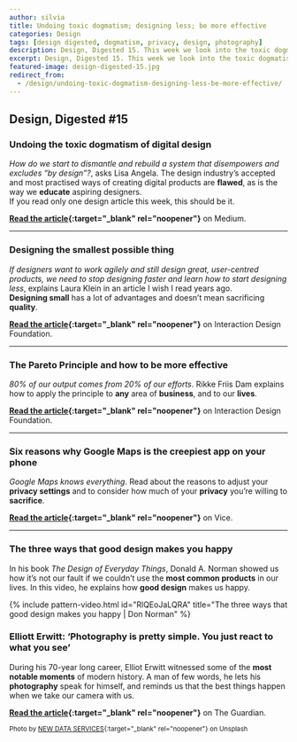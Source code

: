 ```yaml
---
author: silvia
title: Undoing toxic dogmatism; designing less; be more effective
categories: Design
tags: [design digested, dogmatism, privacy, design, photography]
description: Design, Digested 15. This week we look into the toxic dogmatism of digital design, how to design less, how to be more effective and more.
excerpt: Design, Digested 15. This week we look into the toxic dogmatism of digital design, how to design less, how to be more effective and more.
featured-image: design-digested-15.jpg
redirect_from:
  - /design/undoing-toxic-dogmatism-designing-less-be-more-effective/
---
```

## Design, Digested #15

### Undoing the toxic dogmatism of digital design

_How do we start to dismantle and rebuild a system that disempowers and excludes “by design”?_, asks Lisa Angela. The design industry’s accepted and most practised ways of creating digital products are **flawed**, as is the way we **educate** aspiring designers.  
If you read only one design article this week, this should be it.

**[Read the article](https://lisa-angela-fftv.medium.com/undoing-the-toxic-dogmatism-of-digital-design-4bda8c4a4eba){:target="_blank" rel="noopener"}** on Medium.

---

### Designing the smallest possible thing

_If designers want to work agilely and still design great, user-centred products, we need to stop designing faster and learn how to start designing less_, explains Laura Klein in an article I wish I read years ago.  
**Designing small** has a lot of advantages and doesn’t mean sacrificing **quality**.

**[Read the article](https://www.interaction-design.org/literature/article/designing-the-smallest-possible-thing){:target="_blank" rel="noopener"}** on Interaction Design Foundation.

---

### The Pareto Principle and how to be more effective

_80% of our output comes from 20% of our efforts_. Rikke Friis Dam explains how to apply the principle to **any** area of **business**, and to our **lives**.

**[Read the article](https://www.interaction-design.org/literature/article/the-pareto-principle-and-how-to-be-more-effective){:target="_blank" rel="noopener"}** on Interaction Design Foundation.

---

### Six reasons why Google Maps is the creepiest app on your phone

_Google Maps knows everything_. Read about the reasons to adjust your **privacy settings** and to consider how much of your **privacy** you’re willing to **sacrifice**.

**[Read the article](https://www.vice.com/en/article/3an84b/six-reasons-why-google-maps-is-the-creepiest-app-on-your-phone){:target="_blank" rel="noopener"}** on Vice.

---

### The three ways that good design makes you happy

In his book _The Design of Everyday Things_, Donald A. Norman showed us how it’s not our fault if we couldn’t use the **most common products** in our lives. In this video, he explains how **good design** makes us happy.

{% include pattern-video.html id="RlQEoJaLQRA" title="The three ways that good design makes you happy | Don Norman" %}

### Elliott Erwitt: ‘Photography is pretty simple. You just react to what you see’

During his 70-year long career, Elliot Erwitt witnessed some of the **most notable moments** of modern history. A man of few words, he lets his **photography** speak for himself, and reminds us that the best things happen when we take our camera with us.

**[Read the article](https://www.theguardian.com/artanddesign/2020/nov/09/elliott-erwitt-interview-photographer){:target="_blank" rel="noopener"}** on The Guardian.

<small>Photo by [NEW DATA SERVICES](https://unsplash.com/@new_data_services){:target="_blank" rel="noopener"} on Unsplash</small>
